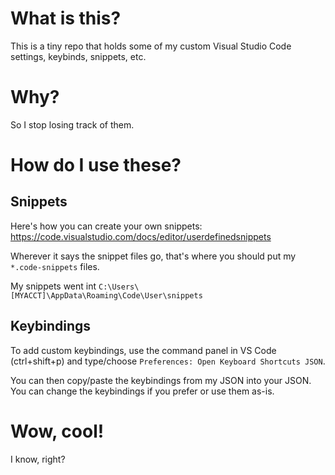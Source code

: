 # What is this?
This is a tiny repo that holds some of my custom Visual Studio Code settings, keybinds, snippets, etc.

# Why?
So I stop losing track of them.

# How do I use these?

## Snippets
Here's how you can create your own snippets:
https://code.visualstudio.com/docs/editor/userdefinedsnippets

Wherever it says the snippet files go, that's where you should put my `*.code-snippets` files.

My snippets went int `C:\Users\[MYACCT]\AppData\Roaming\Code\User\snippets`

## Keybindings
To add custom keybindings, use the command panel in VS Code (ctrl+shift+p) and type/choose `Preferences: Open Keyboard Shortcuts JSON`.

You can then copy/paste the keybindings from my JSON into your JSON. You can change the keybindings if you prefer or use them as-is.

# Wow, cool!
I know, right?